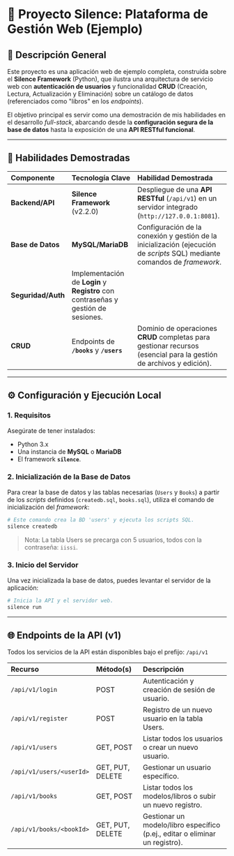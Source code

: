 # 📖 Proyecto Silence: Plataforma de Gestión Web (Ejemplo)

## 🌟 Descripción General

Este proyecto es una aplicación web de ejemplo completa, construida sobre el **Silence Framework** (Python), que ilustra una arquitectura de servicio web con **autenticación de usuarios** y funcionalidad **CRUD** (Creación, Lectura, Actualización y Eliminación) sobre un catálogo de datos (referenciados como "libros" en los *endpoints*).

El objetivo principal es servir como una demostración de mis habilidades en el desarrollo *full-stack*, abarcando desde la **configuración segura de la base de datos** hasta la exposición de una **API RESTful funcional**.

---

## 🚀 Habilidades Demostradas

| Componente | Tecnología Clave | Habilidad Demostrada |
| :--- | :--- | :--- |
| **Backend/API** | **Silence Framework** (v2.2.0) | Despliegue de una **API RESTful** (`/api/v1`) en un servidor integrado (`http://127.0.0.1:8081`). |
| **Base de Datos** | **MySQL/MariaDB** | Configuración de la conexión y gestión de la inicialización (ejecución de *scripts* SQL) mediante comandos de *framework*. |
| **Seguridad/Auth** | Implementación de **Login** y **Registro** con contraseñas y gestión de sesiones. |
| **CRUD** | Endpoints de **`/books`** y **`/users`** | Dominio de operaciones **CRUD** completas para gestionar recursos (esencial para la gestión de archivos y edición). |


---

## ⚙️ Configuración y Ejecución Local

### 1. Requisitos

Asegúrate de tener instalados:
* Python 3.x
* Una instancia de **MySQL** o **MariaDB**
* El framework **`silence`**.

### 2. Inicialización de la Base de Datos

Para crear la base de datos y las tablas necesarias (`Users` y `Books`) a partir de los *scripts* definidos (`createdb.sql`, `books.sql`), utiliza el comando de inicialización del *framework*:

```bash
# Este comando crea la BD 'users' y ejecuta los scripts SQL.
silence createdb
```

> Nota: La tabla Users se precarga con 5 usuarios, todos con la contraseña: `iissi`.

### 3. Inicio del Servidor

Una vez inicializada la base de datos, puedes levantar el servidor de la aplicación:

```bash
# Inicia la API y el servidor web.
silence run
```
---

## 🌐 Endpoints de la API (v1)

Todos los servicios de la API están disponibles bajo el prefijo: `/api/v1`

| Recurso | Método(s) | Descripción |
| :--- | :--- | :--- |
| `/api/v1/login` | POST | Autenticación y creación de sesión de usuario. |
| `/api/v1/register` | POST | Registro de un nuevo usuario en la tabla Users. |
| `/api/v1/users` | GET, POST | Listar todos los usuarios o crear un nuevo usuario. |
| `/api/v1/users/<userId>` | GET, PUT, DELETE | Gestionar un usuario específico. |
| `/api/v1/books` | GET, POST | Listar todos los modelos/libros o subir un nuevo registro. |
| `/api/v1/books/<bookId>` | GET, PUT, DELETE | Gestionar un modelo/libro específico (p.ej., editar o eliminar un registro). |
